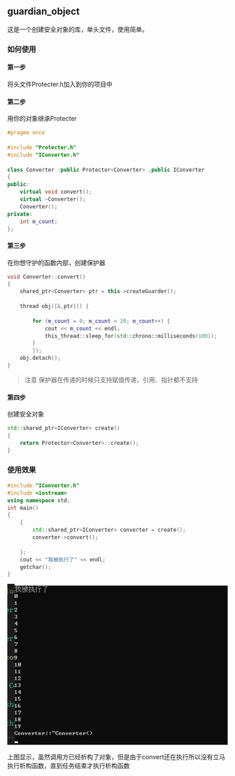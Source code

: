 ## guardian_object
这是一个创建安全对象的库，单头文件，使用简单。

### 如何使用

#### 第一步

将头文件Protecter.h加入到你的项目中

#### 第二步

用你的对象继承Protecter

~~~c++
#pragma once

#include "Protecter.h"
#include "IConverter.h"

class Converter :public Protector<Converter> ,public IConverter
{
public:
	virtual void convert();
	virtual ~Converter();
	Converter();
private:
	int m_count;
};
~~~

#### 第三步

在你想守护的函数内部，创建保护器

~~~c++
void Converter::convert()
{
	shared_ptr<Converter> ptr = this->createGuarder();

	thread obj([&,ptr]() {
		
		for (m_count = 0; m_count < 20; m_count++) {
			cout << m_count << endl;
			this_thread::sleep_for(std::chrono::milliseconds(100));
		}
		});
	obj.detach();
}
~~~

> 注意 保护器在传递的时候只支持赋值传递，引用、指针都不支持

#### 第四步

创建安全对象

~~~c++
std::shared_ptr<IConverter> create()
{
	return Protector<Converter>::create();
}
~~~

### 使用效果

~~~c++
#include "IConverter.h"
#include <iostream>
using namespace std;
int main()
{
	{
		std::shared_ptr<IConverter> converter = create();
		converter->convert();

	};
	cout << "我被执行了" << endl;
	getchar();
}
~~~

![image-20230427153128349](doc\img\image-20230427153128349.png)

上图显示，虽然调用方已经析构了对象，但是由于convert还在执行所以没有立马执行析构函数，直到任务结束才执行析构函数